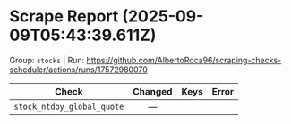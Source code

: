 # Scrape Report (2025-09-09T05:43:39.611Z)

Group: `stocks`  |  Run: https://github.com/AlbertoRoca96/scraping-checks-scheduler/actions/runs/17572980070

| Check | Changed | Keys | Error |
|---|:---:|:--|:--|
| `stock_ntdoy_global_quote` | — |  |  |
